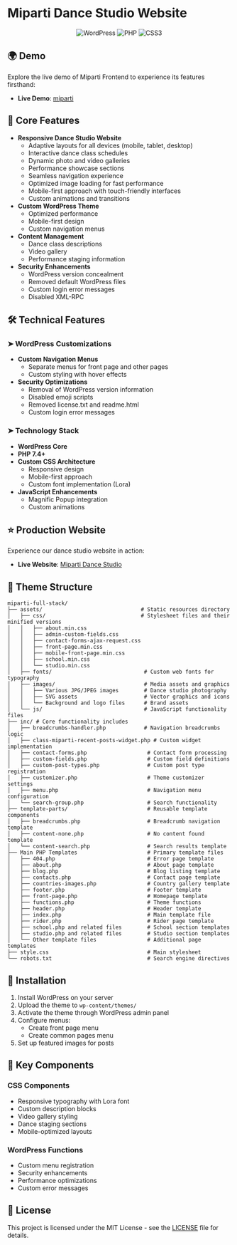 # Miparti Dance Studio Website

<div align="center">
  <img src="https://img.shields.io/badge/WordPress-Latest-blue?logo=wordpress" alt="WordPress">
  <img src="https://img.shields.io/badge/PHP-7.4+-blue?logo=php" alt="PHP">
  <img src="https://img.shields.io/badge/CSS3-Latest-blue?logo=css3" alt="CSS3">
</div>

## 🌍 Demo

Explore the live demo of Miparti Frontend to experience its features firsthand:

- **Live Demo**: [miparti](https://andrey-golubenko.github.io/miparti-frontend)

## 🎯 Core Features

- **Responsive Dance Studio Website**
  - Adaptive layouts for all devices (mobile, tablet, desktop)
  - Interactive dance class schedules
  - Dynamic photo and video galleries
  - Performance showcase sections
  - Seamless navigation experience
  - Optimized image loading for fast performance
  - Mobile-first approach with touch-friendly interfaces
  - Custom animations and transitions
- **Custom WordPress Theme**
  - Optimized performance
  - Mobile-first design
  - Custom navigation menus
- **Content Management**
  - Dance class descriptions
  - Video gallery
  - Performance staging information
- **Security Enhancements**
  - WordPress version concealment
  - Removed default WordPress files
  - Custom login error messages
  - Disabled XML-RPC

## 🛠️ Technical Features

### ➤ WordPress Customizations

- **Custom Navigation Menus**
  - Separate menus for front page and other pages
  - Custom styling with hover effects
- **Security Optimizations**
  - Removal of WordPress version information
  - Disabled emoji scripts
  - Removed license.txt and readme.html
  - Custom login error messages

### ➤ Technology Stack

- **WordPress Core**
- **PHP 7.4+**
- **Custom CSS Architecture**
  - Responsive design
  - Mobile-first approach
  - Custom font implementation (Lora)
- **JavaScript Enhancements**
  - Magnific Popup integration
  - Custom animations

## ⭐ Production Website

Experience our dance studio website in action:

- **Live Website**: [Miparti Dance Studio](https://www.miparti.com.ua/)

## 🔧 Theme Structure

```plaintext
miparti-full-stack/
├── assets/                               # Static resources directory
│   ├── css/                              # Stylesheet files and their minified versions
│   │   ├── about.min.css
│   │   ├── admin-custom-fields.css
│   │   ├── contact-forms-ajax-request.css
│   │   ├── front-page.min.css
│   │   ├── mobile-front-page.min.css
│   │   ├── school.min.css
│   │   └── studio.min.css
│   ├── fonts/                             # Custom web fonts for typography
│   ├── images/                            # Media assets and graphics
│   │   ├── Various JPG/JPEG images        # Dance studio photography
│   │   ├── SVG assets                     # Vector graphics and icons
│   │   └── Background and logo files      # Brand assets
│   └── js/                                # JavaScript functionality files
├── inc/ # Core functionality includes
│   ├── breadcrumbs-handler.php            # Navigation breadcrumbs logic
│   ├── class-miparti-recent-posts-widget.php # Custom widget implementation
│   ├── contact-forms.php                   # Contact form processing
│   ├── custom-fields.php                   # Custom field definitions
│   ├── custom-post-types.php               # Custom post type registration
│   ├── customizer.php                      # Theme customizer settings
│   ├── menu.php                            # Navigation menu configuration
│   └── search-group.php                    # Search functionality
├── template-parts/                         # Reusable template components
│   ├── breadcrumbs.php                     # Breadcrumb navigation template
│   ├── content-none.php                    # No content found template
│   └── content-search.php                  # Search results template
├── Main PHP Templates                      # Primary template files
│   ├── 404.php                             # Error page template
│   ├── about.php                           # About page template
│   ├── blog.php                            # Blog listing template
│   ├── contacts.php                        # Contact page template
│   ├── countries-images.php                # Country gallery template
│   ├── footer.php                          # Footer template
│   ├── front-page.php                      # Homepage template
│   ├── functions.php                       # Theme functions
│   ├── header.php                          # Header template
│   ├── index.php                           # Main template file
│   ├── rider.php                           # Rider page template
│   ├── school.php and related files        # School section templates
│   ├── studio.php and related files        # Studio section templates
│   └── Other template files                # Additional page templates
├── style.css                               # Main stylesheet
└── robots.txt                              # Search engine directives
```

## 🚀 Installation

1. Install WordPress on your server
2. Upload the theme to `wp-content/themes/`
3. Activate the theme through WordPress admin panel
4. Configure menus:
   - Create front page menu
   - Create common pages menu
5. Set up featured images for posts

## 💫 Key Components

### CSS Components
- Responsive typography with Lora font
- Custom description blocks
- Video gallery styling
- Dance staging sections
- Mobile-optimized layouts

### WordPress Functions
- Custom menu registration
- Security enhancements
- Performance optimizations
- Custom error messages

## 📜 License

This project is licensed under the MIT License - see the [LICENSE](LICENSE) file for details.